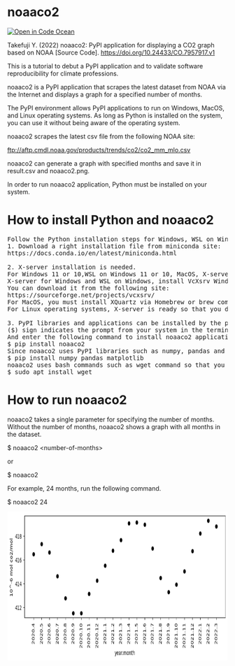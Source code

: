 # noaaco2
[![Open in Code Ocean](https://codeocean.com/codeocean-assets/badge/open-in-code-ocean.svg)](https://codeocean.com/capsule/1444046/tree)

Takefuji Y. (2022) noaaco2: PyPI application for displaying a CO2 graph based on NOAA [Source Code]. https://doi.org/10.24433/CO.7957917.v1

This is a tutorial to debut a PyPI application and to validate software reproducibility for climate professions.

noaaco2 is a PyPI application that scrapes the latest dataset from NOAA via the Internet and 
displays a graph for a specified number of months.

The PyPI environment allows PyPI applications to run on Windows, MacOS, and Linux operating systems.
As long as Python is installed on the system, you can use it without being aware of the operating system.

noaaco2 scrapes the latest csv file from the following NOAA site:

ftp://aftp.cmdl.noaa.gov/products/trends/co2/co2_mm_mlo.csv

noaaco2 can generate a graph with specified months and save it in result.csv and noaaco2.png.

In order to run noaaco2 application, Python must be installed on your system.
# How to install Python and noaaco2
<pre>
Follow the Python installation steps for Windows, WSL on Windows, MacOS, and Linux operating systems.
1. Download a right installation file from miniconda site:
https://docs.conda.io/en/latest/miniconda.html

2. X-server installation is needed.
For Windows 11 or 10,WSL on Windows 11 or 10, MacOS, X-server must be installed.
X-server for Windows and WSL on Windows, install VcXsrv Windows X Server.
You can download it from the following site:
https://sourceforge.net/projects/vcxsrv/
For MacOS, you must install XQuartz via Homebrew or brew command.
For Linux operating systems, X-server is ready so that you don't need to install it.

3. PyPI libraries and applications can be installed by the pip installation command.
($) sign indicates the prompt from your system in the terminal. Open the terminal.
And enter the following command to install noaaco2 application.
$ pip install noaaco2
Since noaaco2 uses PyPI libraries such as numpy, pandas and matplotlib, you must install them.
$ pip install numpy pandas matplotlib
noaaco2 uses bash commands such as wget command so that you must install it.
$ sudo apt install wget
</pre>
# How to run noaaco2
noaaco2 takes a single parameter for specifying the number of months. 
Without the number of months, noaaco2 shows a graph with all months in the dataset.

$ noaaco2 \<number-of-months\>

or

$ noaaco2

For example, 24 months, run the following command.

$ noaaco2 24

<img src='https://github.com/ytakefuji/noaaco2/raw/main/noaaco2.png' width=850 height=340 >
 
